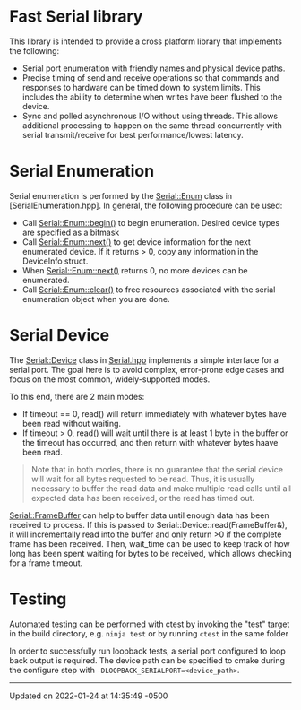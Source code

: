 # Fast Serial library


This library is intended to provide a cross platform library that implements the following:

* Serial port enumeration with friendly names and physical device paths.
* Precise timing of send and receive operations so that commands and responses to hardware can be timed down to system limits. This includes the ability to determine when writes have been flushed to the device.
* Sync and polled asynchronous I/O without using threads. This allows additional processing to happen on the same thread concurrently with serial transmit/receive for best performance/lowest latency.

# Serial Enumeration

Serial enumeration is performed by the [Serial::Enum](struct_serial_1_1_enum.md) class in [SerialEnumeration.hpp]. In general, the following procedure can be used:

* Call [Serial::Enum::begin()](struct_serial_1_1_enum.md#function-begin) to begin enumeration. Desired device types are specified as a bitmask
* Call [Serial::Enum::next()](struct_serial_1_1_enum.md#function-next) to get device information for the next enumerated device. If it returns > 0, copy any information in the DeviceInfo struct.
* When [Serial::Enum::next()](struct_serial_1_1_enum.md#function-next) returns 0, no more devices can be enumerated.
* Call [Serial::Enum::clear()](struct_serial_1_1_enum.md#function-clear) to free resources associated with the serial enumeration object when you are done.

# Serial Device

The [Serial::Device](struct_serial_1_1_device.md) class in [Serial.hpp](_serial_8hpp.md#file-serial.hpp) implements a simple interface for a serial port. The goal here is to avoid complex, error-prone edge cases and focus on the most common, widely-supported modes.

To this end, there are 2 main modes:

* If timeout == 0, read() will return immediately with whatever bytes have been read without waiting.
* If timeout > 0, read() will wait until there is at least 1 byte in the buffer or the timeout has occurred, and then return with whatever bytes haave been read.


> Note that in both modes, there is no guarantee that the serial device will wait for all bytes requested to be read. Thus, it is usually necessary to buffer the read data and make multiple read calls until all expected data has been received, or the read has timed out. 
> 
> 

[Serial::FrameBuffer](struct_serial_1_1_frame_buffer.md) can help to buffer data until enough data has been received to process. If this is passed to Serial::Device::read(FrameBuffer&), it will incrementally read into the buffer and only return >0 if the complete frame has been received. Then, wait_time can be used to keep track of how long has been spent waiting for bytes to be received, which allows checking for a frame timeout.


# Testing

Automated testing can be performed with ctest by invoking the "test" target in the build directory, e.g. `ninja test` or by running `ctest` in the same folder

In order to successfully run loopback tests, a serial port configured to loop back output is required. The device path can be specified to cmake during the configure step with `-DLOOPBACK_SERIALPORT=<device_path>`. 

-------------------------------

Updated on 2022-01-24 at 14:35:49 -0500
